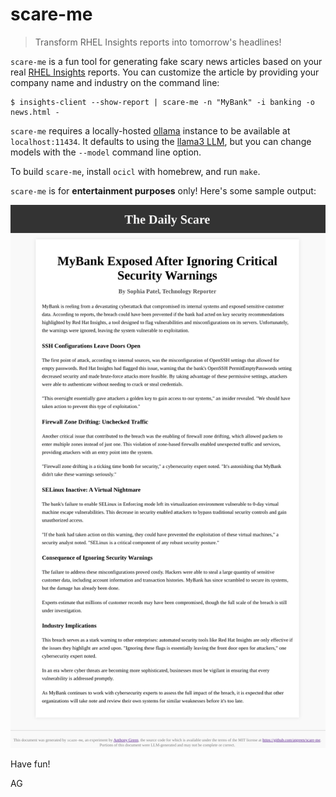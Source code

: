 # scare-me
> Transform RHEL Insights reports into tomorrow's headlines!

`scare-me` is a fun tool for generating fake scary news articles based
on your real [RHEL Insights](https://www.redhat.com/en/technologies/management/insights)
reports.  You can customize the article by providing your company name and
industry on the command line:

```
$ insights-client --show-report | scare-me -n "MyBank" -i banking -o news.html -
```

`scare-me` requires a locally-hosted [ollama](https://ollama.com)
instance to be available at `localhost:11434`.  It defaults to using
the [llama3 LLM](https://ollama.com/library/llama3), but you can
change models with the `--model` command line option.

To build `scare-me`, install `ocicl` with homebrew, and run `make`.

`scare-me` is for **entertainment purposes** only!  Here's some sample output:

<p align="center"><img src="news.png"/></p>

Have fun!

AG
